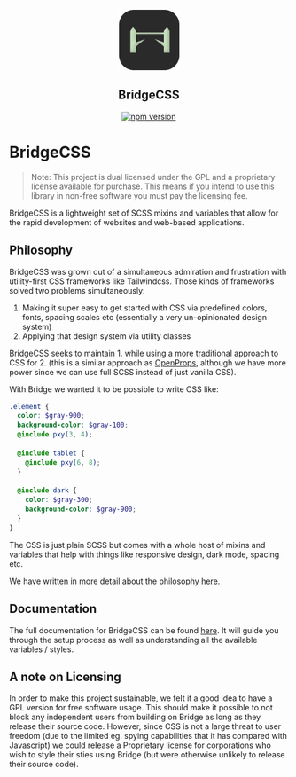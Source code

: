 <div align="center">
  
![Logo](https://github.com/wbunting/bridgecss/raw/master/packages/docs/static/logo.png)

## BridgeCSS 

[![npm version](http://img.shields.io/npm/v/bridgecss.svg)](https://npmjs.org/package/bridgecss)
  
</div>

# BridgeCSS

> Note: This project is dual licensed under the GPL and a proprietary license available for purchase. This means if you intend to use this library in non-free software you must pay the licensing fee.

BridgeCSS is a lightweight set of SCSS mixins and variables that allow for the rapid development of websites and web-based applications. 

## Philosophy

BridgeCSS was grown out of a simultaneous admiration and frustration with utility-first CSS frameworks like Tailwindcss. Those kinds of frameworks solved two problems simultaneously:

1. Making it super easy to get started with CSS via predefined colors, fonts, spacing scales etc (essentially a very un-opinionated design system)
2. Applying that design system via utility classes

BridgeCSS seeks to maintain 1. while using a more traditional approach to CSS for 2. (this is a similar approach as [OpenProps](https://open-props.style/), although we have more power since we can use full SCSS instead of just vanilla CSS).

With Bridge we wanted it to be possible to write CSS like:

```scss
.element {
  color: $gray-900;
  background-color: $gray-100;
  @include pxy(3, 4);

  @include tablet {
    @include pxy(6, 8);
  }

  @include dark {
    color: $gray-300;
    background-color: $gray-900;
  }
}
```

The CSS is just plain SCSS but comes with a whole host of mixins and variables that help with things like responsive design, dark mode, spacing etc. 

We have written in more detail about the philosophy [here]().

## Documentation

The full documentation for BridgeCSS can be found [here](https://bridgecss.vercel.app/docs). It will guide you through the setup process as well as understanding all the available variables / styles.

## A note on Licensing

In order to make this project sustainable, we felt it a good idea to have a GPL version for free software usage. This should make it possible to not block any independent users from building on Bridge as long as they release their source code. However, since CSS is not a large threat to user freedom (due to the limited eg. spying capabilities that it has compared with Javascript) we could release a Proprietary license for corporations who wish to style their sties using Bridge (but were otherwise unlikely to release their source code). 
